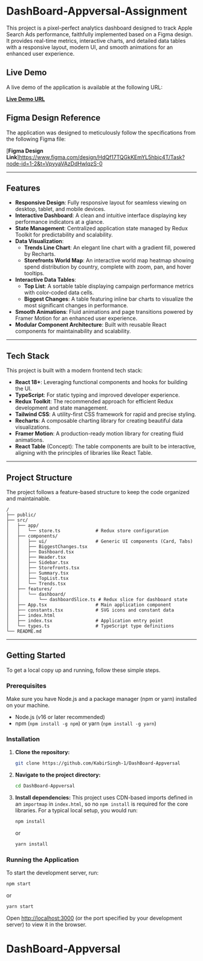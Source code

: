 # DashBoard-Appversal-Assignment

This project is a pixel-perfect analytics dashboard designed to track Apple Search Ads performance, faithfully implemented based on a Figma design. It provides real-time metrics, interactive charts, and detailed data tables with a responsive layout, modern UI, and smooth animations for an enhanced user experience.

## Live Demo

A live demo of the application is available at the following URL:

[**Live Demo URL**](https://dashboard-appversal.netlify.app/)

## Figma Design Reference

The application was designed to meticulously follow the specifications from the following Figma file:

[**Figma Design Link**]https://www.figma.com/design/HdQf17TQGkKEmYL5hbjc4T/Task?node-id=1-2&t=VpyyaVAzDdHwlqzS-0

---

## Features

-   **Responsive Design**: Fully responsive layout for seamless viewing on desktop, tablet, and mobile devices.
-   **Interactive Dashboard**: A clean and intuitive interface displaying key performance indicators at a glance.
-   **State Management**: Centralized application state managed by Redux Toolkit for predictability and scalability.
-   **Data Visualization**:
    -   **Trends Line Chart**: An elegant line chart with a gradient fill, powered by Recharts.
    -   **Storefronts World Map**: An interactive world map heatmap showing spend distribution by country, complete with zoom, pan, and hover tooltips.
-   **Interactive Data Tables**:
    -   **Top List**: A sortable table displaying campaign performance metrics with color-coded data cells.
    -   **Biggest Changes**: A table featuring inline bar charts to visualize the most significant changes in performance.
-   **Smooth Animations**: Fluid animations and page transitions powered by Framer Motion for an enhanced user experience.
-   **Modular Component Architecture**: Built with reusable React components for maintainability and scalability.

---

## Tech Stack

This project is built with a modern frontend tech stack:

-   **React 18+**: Leveraging functional components and hooks for building the UI.
-   **TypeScript**: For static typing and improved developer experience.
-   **Redux Toolkit**: The recommended approach for efficient Redux development and state management.
-   **Tailwind CSS**: A utility-first CSS framework for rapid and precise styling.
-   **Recharts**: A composable charting library for creating beautiful data visualizations.
-   **Framer Motion**: A production-ready motion library for creating fluid animations.
-   **React Table** (Concept): The table components are built to be interactive, aligning with the principles of libraries like React Table.

---

## Project Structure

The project follows a feature-based structure to keep the code organized and maintainable.

```
/
├── public/
├── src/
│   ├── app/
│   │   └── store.ts             # Redux store configuration
│   ├── components/
│   │   ├── ui/                  # Generic UI components (Card, Tabs)
│   │   ├── BiggestChanges.tsx
│   │   ├── Dashboard.tsx
│   │   ├── Header.tsx
│   │   ├── Sidebar.tsx
│   │   ├── Storefronts.tsx
│   │   ├── Summary.tsx
│   │   ├── TopList.tsx
│   │   └── Trends.tsx
│   ├── features/
│   │   └── dashboard/
│   │       └── dashboardSlice.ts # Redux slice for dashboard state
│   ├── App.tsx                  # Main application component
│   ├── constants.tsx            # SVG icons and constant data
│   ├── index.html
│   ├── index.tsx                # Application entry point
│   └── types.ts                 # TypeScript type definitions
└── README.md
```

---

## Getting Started

To get a local copy up and running, follow these simple steps.

### Prerequisites

Make sure you have Node.js and a package manager (npm or yarn) installed on your machine.

-   Node.js (v16 or later recommended)
-   npm (`npm install -g npm`) or yarn (`npm install -g yarn`)

### Installation

1.  **Clone the repository:**
    ```sh
    git clone https://github.com/KabirSingh-1/DashBoard-Appversal
    ```
2.  **Navigate to the project directory:**
    ```sh
    cd DashBoard-Appversal
    ```
3.  **Install dependencies:**
    This project uses CDN-based imports defined in an `importmap` in `index.html`, so no `npm install` is required for the core libraries. For a typical local setup, you would run:
    ```sh
    npm install
    ```
    or
    ```sh
    yarn install
    ```

### Running the Application

To start the development server, run:

```sh
npm start
```

or

```sh
yarn start
```

Open [http://localhost:3000](http://localhost:3000) (or the port specified by your development server) to view it in the browser.
# DashBoard-Appversal
